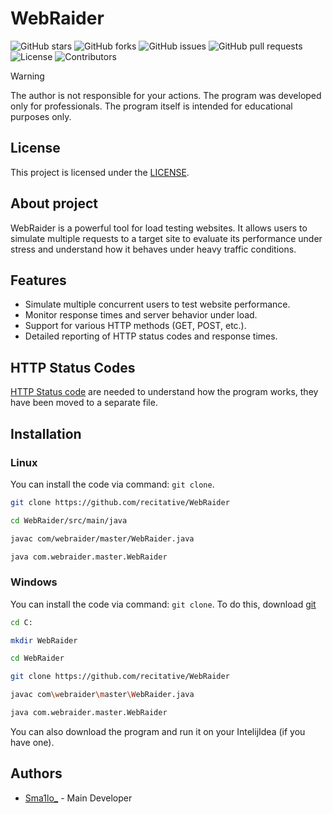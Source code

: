 # WebRaider

![GitHub stars](https://img.shields.io/github/stars/recitative/WebRaider?style=flat-square&color=brightgreen)
![GitHub forks](https://img.shields.io/github/forks/recitative/WebRaider?style=flat-square&color=brightgreen)
![GitHub issues](https://img.shields.io/github/issues/recitative/WebRaider?style=flat-square&color=brightgreen)
![GitHub pull requests](https://img.shields.io/github/issues-pr/recitative/WebRaider?style=flat-square&color=brightgreen)
![License](https://img.shields.io/badge/license-MIT?style=flat-square&color=brightgreen)
![Contributors](https://img.shields.io/github/contributors/recitative/WebRaider?style=flat-square&color=brightgreen)

> [!WARNING]
> The author is not responsible for your actions. The program was developed only for professionals. The program itself is intended for educational purposes only.  

## License

 This project is licensed under the [LICENSE](https://github.com/recitative/WebRaider/blob/main/LICENSE).

## About project

 WebRaider is a powerful tool for load testing websites. It allows users to simulate multiple requests to a target site to evaluate its performance under stress and understand how it behaves under heavy traffic conditions.

## Features

- Simulate multiple concurrent users to test website performance.
- Monitor response times and server behavior under load.
- Support for various HTTP methods (GET, POST, etc.).
- Detailed reporting of HTTP status codes and response times.

## HTTP Status Codes

 [HTTP Status code](https://github.com/recitative/WebRaider/blob/main/HTTP_STATUS_CODES.md) are needed to understand how the program works, they have been moved to a separate file.

## Installation

### Linux

 You can install the code via command: ``git clone``.

```bash
git clone https://github.com/recitative/WebRaider
```

```bash
cd WebRaider/src/main/java
```

```bash
javac com/webraider/master/WebRaider.java
```

```bash
java com.webraider.master.WebRaider
```

### Windows 
 You can install the code via command: ``git clone``. To do this, download [git](https://git-scm.com/downloads)

```bash
cd C:
```

```bash
mkdir WebRaider
```

```bash
cd WebRaider
```

```bash
git clone https://github.com/recitative/WebRaider
```

```bash
javac com\webraider\master\WebRaider.java
```

```bash
java com.webraider.master.WebRaider
```

You can also download the program and run it on your IntelijIdea (if you have one).

## Authors

- [Sma1lo_](https://github.com/Sma1lo) - Main Developer